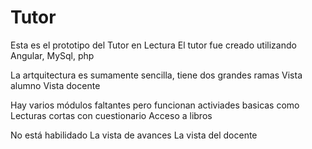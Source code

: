 # Tutor
Esta es el prototipo del Tutor en Lectura
El tutor fue creado utilizando
Angular, MySql, php

La artquitectura es sumamente sencilla, tiene dos grandes ramas
Vista alumno
Vista docente

Hay varios módulos faltantes pero funcionan activiades basicas como
Lecturas cortas con cuestionario
Acceso a libros

No está habilidado
La vista de avances 
La vista del docente
